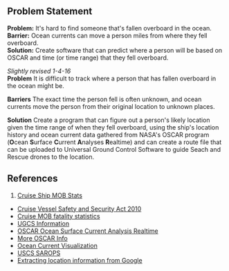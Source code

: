## Problem Statement
**Problem:** It's hard to find someone that's fallen overboard in the ocean.  
**Barrier:** Ocean currents can move a person miles from where they fell overboard.  
**Solution:** Create software that can predict where a person will be based on OSCAR and time (or time range) that they fell overboard.

*Slightly revised 1-4-16*  
**Problem**
It is difficult to track where a person that has fallen overboard in the ocean might be.

**Barriers**
The exact time the person fell is often unknown, and ocean currents move the person from their original location to unknown places.

**Solution**
Create a program that can figure out a person's likely location given the time range of when they fell overboard, using the ship's location history and ocean current data gathered from NASA's OSCAR program (**O**cean **S**urface **C**urrent **A**nalyses **R**ealtime) and can create a route file that can be uploaded to Universal Ground Control Software to guide Seach and Rescue drones to the location.

## References
1.  [Cruise Ship MOB Stats](http://www.cruisejunkie.com/Overboard.html)
* [Cruise Vessel Safety and Security Act 2010](https://www.uscg.mil/hq/cg2/cgis/Docs/HR3360CruiseVesselSecurityandSafetyActof2010.pdf)
* [Cruise MOB fatality statistics](http://www.cruiseserver.net/travelpage/other/man_overboard.asp)
* [UGCS Information](https://www.ugcs.com/en)
* [OSCAR Ocean Surface Current Analysis Realtime](http://podaac.jpl.nasa.gov/dataset/OSCAR_L4_OC_third-deg)
* [More OSCAR Info](http://www.esr.org/oscar_index.html)
* [Ocean Current Visualization](https://earth.nullschool.net/)
* [USCS SAROPS](https://www.uscg.mil/acquisITION/international/sarops.asp)    
* [Extracting location information from Google](https://shkspr.mobi/blog/2014/04/extracting-your-own-location-information-from-google-the-hard-way/)
